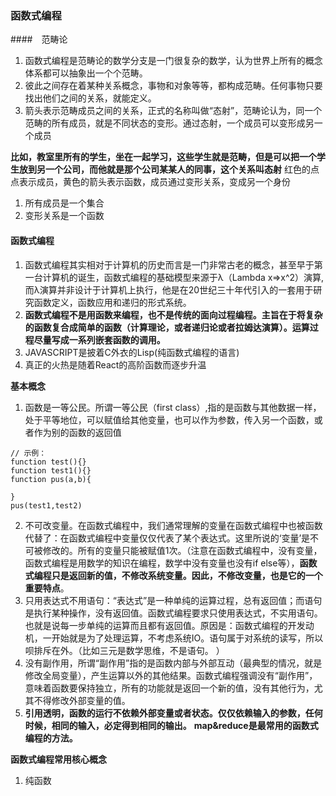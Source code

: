 ### 函数式编程

####　范畴论

1. 函数式编程是范畴论的数学分支是一门很复杂的数学，认为世界上所有的概念体系都可以抽象出一个个范畴。
2. 彼此之间存在着某种关系概念，事物和对象等等，都构成范畴。任何事物只要找出他们之间的关系，就能定义。
3. 箭头表示范畴成员之间的关系，正式的名称叫做“态射”，范畴论认为，同一个范畴的所有成员，就是不同状态的变形。通过态射，一个成员可以变形成另一个成员

**比如，教室里所有的学生，坐在一起学习，这些学生就是范畴，但是可以把一个学生放到另一个公司，而他就是那个公司某某人的同事，这个关系叫态射**
[]()
红色的点点表示成员，黄色的箭头表示函数，成员通过变形关系，变成另一个身份

1. 所有成员是一个集合
2. 变形关系是一个函数

#### 函数式编程
1. 函数式编程其实相对于计算机的历史而言是一门非常古老的概念，甚至早于第一台计算机的诞生，函数式编程的基础模型来源于λ（Lambda x=>x^2）演算,而λ演算并非设计于计算机上执行，他是在20世纪三十年代引入的一套用于研究函数定义，函数应用和递归的形式系统。
2. **函数式编程不是用函数来编程，也不是传统的面向过程编程。主旨在于将复杂的函数复合成简单的函数（计算理论，或者递归论或者拉姆达演算）。运算过程尽量写成一系列嵌套函数的调用。**
3. JAVASCRIPT是披着C外衣的Lisp(纯函数式编程的语言)
4. 真正的火热是随着React的高阶函数而逐步升温

**基本概念**
1. 函数是一等公民。所谓一等公民（first class）,指的是函数与其他数据一样，处于平等地位，可以赋值给其他变量，也可以作为参数，传入另一个函数，或者作为别的函数的返回值
```
// 示例：
function test(){}
function test1(){}
function pus(a,b){

}
pus(test1,test2)
```

2. 不可改变量。在函数式编程中，我们通常理解的变量在函数式编程中也被函数代替了：在函数式编程中变量仅仅代表了某个表达式。这里所说的‘变量’是不可被修改的。所有的变量只能被赋值1次。（注意在函数式编程中，没有变量，函数式编程是用数学的知识在编程，数学中没有变量也没有if else等），**函数式编程只是返回新的值，不修改系统变量。因此，不修改变量，也是它的一个重要特点**。
3. 只用表达式不用语句：“表达式”是一种单纯的运算过程，总有返回值；而语句是执行某种操作，没有返回值。函数式编程要求只使用表达式，不实用语句。也就是说每一步单纯的运算而且都有返回值。原因是：函数式编程的开发动机，一开始就是为了处理运算，不考虑系统IO。语句属于对系统的读写，所以呗排斥在外。（比如三元是数学思维，不是语句。 ）
4. 没有副作用，所谓“副作用”指的是函数内部与外部互动（最典型的情况，就是修改全局变量），产生运算以外的其他结果。函数式编程强调没有“副作用”，意味着函数要保持独立，所有的功能就是返回一个新的值，没有其他行为，尤其不得修改外部变量的值。
5. **引用透明，函数的运行不依赖外部变量或者状态。仅仅依赖输入的参数，任何时候，相同的输入，必定得到相同的输出。**
**map&reduce是最常用的函数式编程的方法。**

**函数式编程常用核心概念**

1. 纯函数